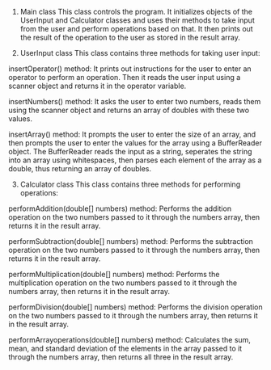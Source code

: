 1) Main class
This class controls the program. It initializes objects of the UserInput and Calculator classes and uses their methods to take input from the user and perform operations based on that. It then prints out the result of the operation to the user as stored in the result array.

2) UserInput class
This class contains three methods for taking user input:

insertOperator() method: It prints out instructions for the user to enter an operator to perform an operation. Then it reads the user input using a scanner object and returns it in the operator variable.

insertNumbers() method: It asks the user to enter two numbers, reads them using the scanner object and returns an array of doubles with these two values.

insertArray() method: It prompts the user to enter the size of an array, and then prompts the user to enter the values for the array using a BufferReader object. The BufferReader reads the input as a string, seperates the string into an array using whitespaces, then parses each element of the array as a double, thus returning an array of doubles.

3) Calculator class
This class contains three methods for performing operations:

performAddition(double[] numbers) method: Performs the addition operation on the two numbers passed to it through the numbers array, then returns it in the result array.

performSubtraction(double[] numbers) method: Performs the subtraction operation on the two numbers passed to it through the numbers array, then returns it in the result array.

performMultiplication(double[] numbers) method: Performs the multiplication operation on the two numbers passed to it through the numbers array, then returns it in the result array.

performDivision(double[] numbers) method: Performs the division operation on the two numbers passed to it through the numbers array, then returns it in the result array.

performArrayoperations(double[] numbers) method: Calculates the sum, mean, and standard deviation of the elements in the array passed to it through the numbers array, then returns all three in the result array.
